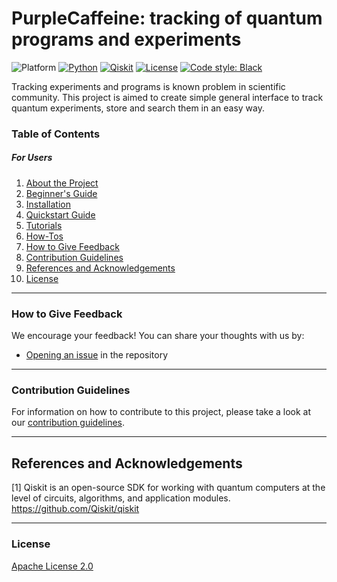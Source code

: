 PurpleCaffeine: tracking of quantum programs and experiments
============================================================

![Platform](https://img.shields.io/badge/Platform-Linux%20%7C%20macOS%20%7C%20Windows-informational)
[![Python](https://img.shields.io/badge/Python-3.7%20%7C%203.8%20%7C%203.9%20%7C%203.10-informational)](https://www.python.org/)
[![Qiskit](https://img.shields.io/badge/Qiskit-%E2%89%A5%200.34.2-6133BD)](https://github.com/Qiskit/qiskit)
[![License](https://img.shields.io/github/license/qiskit-community/quantum-prototype-template?label=License)](https://github.com/IceKhan13/purplecaffeine/blob/main/LICENSE)
[![Code style: Black](https://img.shields.io/badge/Code%20style-Black-000.svg)](https://github.com/psf/black)

Tracking experiments and programs is known problem in scientific community.
This project is aimed to create simple general interface to track quantum experiments, store and search them in an easy way.

### Table of Contents

##### For Users

1. [About the Project](docs/project_overview.md)
2. [Beginner's Guide](docs/beginners_guide.md)
3. [Installation](INSTALL.md)
4. [Quickstart Guide](docs/quickstart_guide.md)
5. [Tutorials](docs/tutorials/example_tutorial.ipynb)
6. [How-Tos](docs/how_tos/example_how_to.ipynb)
7. [How to Give Feedback](#how-to-give-feedback)
8. [Contribution Guidelines](#contribution-guidelines)
9. [References and Acknowledgements](#references-and-acknowledgements)
10. [License](#license)


----------------------------------------------------------------------------------------------------

### How to Give Feedback

We encourage your feedback! You can share your thoughts with us by:
- [Opening an issue](https://github.com/IceKhan13/purplecaffeine/issues) in the repository


----------------------------------------------------------------------------------------------------

### Contribution Guidelines

For information on how to contribute to this project, please take a look at our [contribution guidelines](CONTRIBUTING.md).


----------------------------------------------------------------------------------------------------

## References and Acknowledgements
[1] Qiskit is an open-source SDK for working with quantum computers at the level of circuits, algorithms, and application modules. \
    https://github.com/Qiskit/qiskit


----------------------------------------------------------------------------------------------------

### License
[Apache License 2.0](LICENSE)